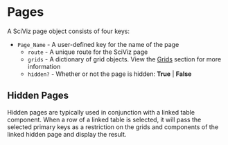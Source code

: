 # Pages

A SciViz page object consists of four keys:

- `Page_Name` - A user-defined key for the name of the page
  - `route` - A unique route for the SciViz page
  - `grids` - A dictionary of grid objects. View the [Grids](./grids.md) section for more information
  - `hidden?` - Whether or not the page is hidden: **True** | **False**

 ## Hidden Pages

 Hidden pages are typically used in conjunction with a linked table component. When a row of a linked table is selected, it will pass the selected primary keys as a restriction on the grids and components of the linked hidden page and display the result.